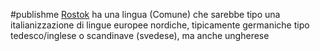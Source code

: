 #publishme 
[Rostok](Rostok.md) ha una lingua (Comune) che sarebbe tipo una italianizzazione di lingue europee nordiche, tipicamente germaniche tipo tedesco/inglese o scandinave (svedese), ma anche ungherese 
